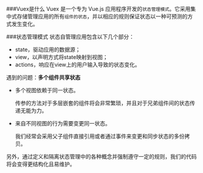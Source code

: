 ###Vuex是什么
Vuex 是一个专为 Vue.js 应用程序开发的`状态管理模式`。它采用集中式存储管理应用的所有`组件的状态`，并以相应的规则保证状态以一种可预测的方式发生变化。

###状态管理模式
状态自管理应用包含以下几个部分：

- state，驱动应用的数据源；
- view，以声明方式将state映射到视图；
- actions，响应在view上的用户输入导致的状态变化。

遇到的问题：**多个组件共享状态**

- 多个视图依赖于同一状态。   

	传参的方法对于多层嵌套的组件将会非常繁琐，并且对于兄弟组件间的状态传递无能为力。
- 来自不同视图的行为需要变更同一状态。

	我们经常会采用父子组件直接引用或者通过事件来变更和同步状态的多份拷贝。
	
另外，通过定义和隔离状态管理中的各种概念并强制遵守一定的规则，我们的代码将会变得更结构化且易维护。

